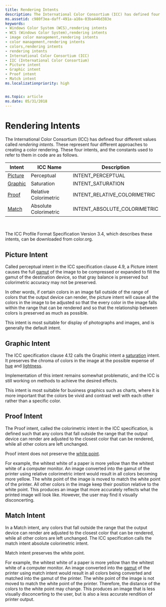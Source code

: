 ```yaml
---
title: Rendering Intents
description: The International Color Consortium (ICC) has defined four different values called rendering intents.
ms.assetid: c980f3ea-daff-491a-a10a-03ba446d383e
keywords:
- Windows Color System (WCS),rendering intents
- WCS (Windows Color System),rendering intents
- image color management,rendering intents
- color management,rendering intents
- colors,rendering intents
- rendering intents
- International Color Consortium (ICC)
- IIC (International Color Consortium)
- Picture intent
- Graphic intent
- Proof intent
- Match intent
ms.localizationpriority: high


ms.topic: article
ms.date: 05/31/2018
---
```


# Rendering Intents

The International Color Consortium (ICC) has defined four different values called *rendering intents*. These represent four different approaches to creating a color rendering. These four intents, and the constants used to refer to them in code are as follows.



| Intent                            | ICC Name              | Description                    |
|-----------------------------------|-----------------------|--------------------------------|
| [Picture](#picture-intent) | Perceptual            | INTENT\_PERCEPTUAL             |
| [Graphic](#graphic-intent) | Saturation            | INTENT\_SATURATION             |
| [Proof](#proof-intent)     | Relative Colorimetric | INTENT\_RELATIVE\_COLORIMETRIC |
| [Match](#match-intent)     | Absolute Colorimetric | INTENT\_ABSOLUTE\_COLORIMETRIC |



 

The ICC Profile Format Specification Version 3.4, which describes these intents, can be downloaded from color.org.

## Picture Intent

Called perceptual intent in the ICC specification clause 4.9, a Picture intent causes the full [gamut](/windows/win32/wcs/g) of the image to be compressed or expanded to fill the gamut of the destination device, so that gray balance is preserved but colorimetric accuracy may not be preserved.

In other words, if certain colors in an image fall outside of the range of colors that the output device can render, the picture intent will cause all the colors in the image to be adjusted so that the every color in the image falls within the range that can be rendered and so that the relationship between colors is preserved as much as possible.

This intent is most suitable for display of photographs and images, and is generally the default intent.

## Graphic Intent

The ICC specification clause 4.12 calls the Graphic intent a [saturation](s.md) intent. It preserves the chroma of colors in the image at the possible expense of [hue](h.md) and [lightness](l.md).

Implementation of this intent remains somewhat problematic, and the ICC is still working on methods to achieve the desired effects.

This intent is most suitable for business graphics such as charts, where it is more important that the colors be vivid and contrast well with each other rather than a specific color.

## Proof Intent

The Proof intent, called the colorimetric intent in the ICC specification, is defined such that any colors that fall outside the range that the output device can render are adjusted to the closest color that can be rendered, while all other colors are left unchanged.

Proof intent does not preserve the [white point](w.md).

For example, the whitest white of a paper is more yellow than the whitest white of a computer monitor. An image converted into the gamut of the printer using relative colorimetric intent would result in all colors becoming more yellow. The white point of the image is moved to match the white point of the printer. All other colors in the image keep their position relative to the white point. This produces an image that more accurately reflects what the printed image will look like. However, the user may find it visually disconcerting.

## Match Intent

In a Match intent, any colors that fall outside the range that the output device can render are adjusted to the closest color that can be rendered, while all other colors are left unchanged. The ICC specification calls the match intent absolute colorimetric intent.

Match intent preserves the white point.

For example, the whitest white of a paper is more yellow than the whitest white of a computer monitor. An image converted into the [gamut](/windows/win32/wcs/g) of the printer using match intent would result in all colors being converted and matched into the gamut of the printer. The white point of the image is not moved to match the white point of the printer. Therefore, the distance of the colors to the white point may change. This produces an image that is less visually disconcerting to the user, but is also a less accurate rendition of printer output.

 

 




